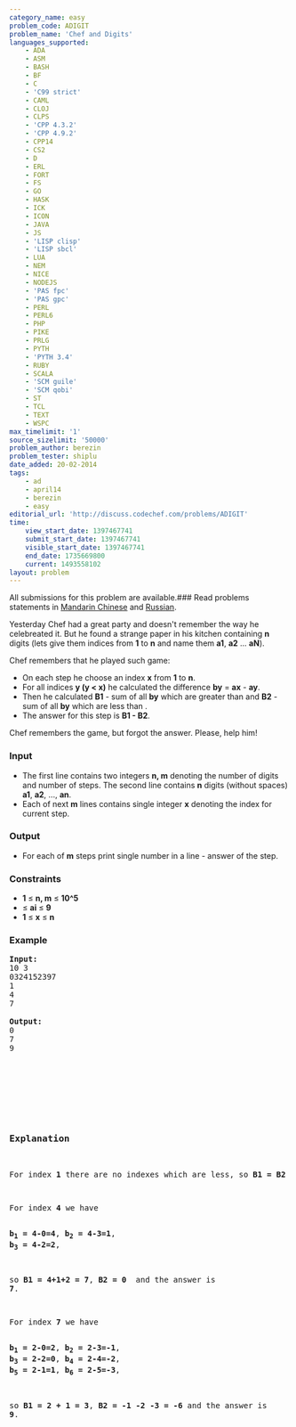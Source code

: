 ```yaml
---
category_name: easy
problem_code: ADIGIT
problem_name: 'Chef and Digits'
languages_supported:
    - ADA
    - ASM
    - BASH
    - BF
    - C
    - 'C99 strict'
    - CAML
    - CLOJ
    - CLPS
    - 'CPP 4.3.2'
    - 'CPP 4.9.2'
    - CPP14
    - CS2
    - D
    - ERL
    - FORT
    - FS
    - GO
    - HASK
    - ICK
    - ICON
    - JAVA
    - JS
    - 'LISP clisp'
    - 'LISP sbcl'
    - LUA
    - NEM
    - NICE
    - NODEJS
    - 'PAS fpc'
    - 'PAS gpc'
    - PERL
    - PERL6
    - PHP
    - PIKE
    - PRLG
    - PYTH
    - 'PYTH 3.4'
    - RUBY
    - SCALA
    - 'SCM guile'
    - 'SCM qobi'
    - ST
    - TCL
    - TEXT
    - WSPC
max_timelimit: '1'
source_sizelimit: '50000'
problem_author: berezin
problem_tester: shiplu
date_added: 20-02-2014
tags:
    - ad
    - april14
    - berezin
    - easy
editorial_url: 'http://discuss.codechef.com/problems/ADIGIT'
time:
    view_start_date: 1397467741
    submit_start_date: 1397467741
    visible_start_date: 1397467741
    end_date: 1735669800
    current: 1493558102
layout: problem
---
```

All submissions for this problem are available.###  Read problems statements in [Mandarin Chinese](http://www.codechef.com/download/translated/APRIL14/mandarin/ADIGIT.pdf) and [Russian](http://www.codechef.com/download/translated/APRIL14/russian/ADIGIT.pdf).

 Yesterday Chef had a great party and doesn't remember the way he celebreated it. But he found a strange paper in his kitchen containing **n** digits (lets give them indices from **1** to **n** and name them **a1**, **a2** ... **aN**).

 Chef remembers that he played such game:

- On each step he choose an index **x** from **1** to **n**.
- For all indices **y (y < x)** he calculated the difference **by** = **ax** - **ay**.
- Then he calculated **B1** - sum of all **by** which are greater than  and **B2** - sum of all **by** which are less than .
- The answer for this step is **B1 - B2**.

Chef remembers the game, but forgot the answer. Please, help him!

### Input

- The first line contains two integers **n, m** denoting the number of digits and number of steps. The second line contains **n** digits (without spaces) **a1**, **a2**, ..., **an**.
- Each of next **m** lines contains single integer **x** denoting the index for current step.

### Output

- For each of **m** steps print single number in a line - answer of the step.

### Constraints

- **1** ≤ **n, m** ≤ **10^5**
- ≤ **ai** ≤ **9**
- **1** ≤ **x** ≤ **n**

### Example

<pre><b>Input:</b>
10 3
0324152397
1
4
7

<b>Output:</b>
0
7
9


</pre><pre>
<p> </p>
<h3>Explanation</h3>
<p>For index <b>1</b> there are no indexes which are less, so <b>B1 = B2 = 0</b> and the answer is <b>0</b>.</p>
<p>For index <b>4</b> we have 

<b>b<sub>1</sub> = 4-0=4</b>, 
<b>b<sub>2</sub> = 4-3=1</b>, 
<b>b<sub>3</sub> = 4-2=2</b>, 

so <b>B1 = 4+1+2 = 7</b>, <b>B2 = 0 </b>
and the answer is <b>7</b>.</p>
<p>For index <b>7</b> we have

<b>b<sub>1</sub> = 2-0=2</b>, 
<b>b<sub>2</sub> = 2-3=-1</b>, 
<b>b<sub>3</sub> = 2-2=0</b>, 
<b>b<sub>4</sub> = 2-4=-2</b>, 
<b>b<sub>5</sub> = 2-1=1</b>, 
<b>b<sub>6</sub> = 2-5=-3</b>, 

so <b>B1 = 2 + 1 = 3</b>,
     <b>B2 = -1 -2 -3 = -6</b> 
and the answer is <b>9</b>.</p>

</pre>
